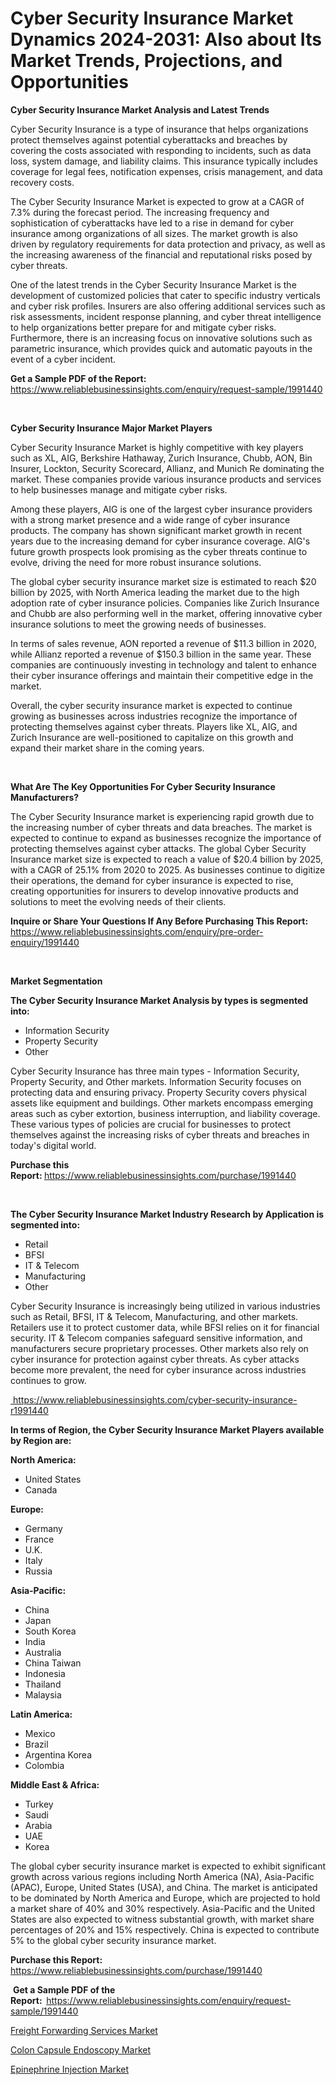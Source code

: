 <p><h1>Cyber Security Insurance Market Dynamics 2024-2031: Also about Its Market Trends, Projections, and Opportunities</h1></p><p><strong>Cyber Security Insurance Market Analysis and Latest Trends</strong></p>
<p><p>Cyber Security Insurance is a type of insurance that helps organizations protect themselves against potential cyberattacks and breaches by covering the costs associated with responding to incidents, such as data loss, system damage, and liability claims. This insurance typically includes coverage for legal fees, notification expenses, crisis management, and data recovery costs. </p><p>The Cyber Security Insurance Market is expected to grow at a CAGR of 7.3% during the forecast period. The increasing frequency and sophistication of cyberattacks have led to a rise in demand for cyber insurance among organizations of all sizes. The market growth is also driven by regulatory requirements for data protection and privacy, as well as the increasing awareness of the financial and reputational risks posed by cyber threats.</p><p>One of the latest trends in the Cyber Security Insurance Market is the development of customized policies that cater to specific industry verticals and cyber risk profiles. Insurers are also offering additional services such as risk assessments, incident response planning, and cyber threat intelligence to help organizations better prepare for and mitigate cyber risks. Furthermore, there is an increasing focus on innovative solutions such as parametric insurance, which provides quick and automatic payouts in the event of a cyber incident.</p></p>
<p><strong>Get a Sample PDF of the Report:&nbsp;</strong> <a href="https://www.reliablebusinessinsights.com/enquiry/request-sample/1991440">https://www.reliablebusinessinsights.com/enquiry/request-sample/1991440</a></p>
<p>&nbsp;</p>
<p><strong>Cyber Security Insurance Major Market Players</strong></p>
<p><p>Cyber Security Insurance Market is highly competitive with key players such as XL, AIG, Berkshire Hathaway, Zurich Insurance, Chubb, AON, Bin Insurer, Lockton, Security Scorecard, Allianz, and Munich Re dominating the market. These companies provide various insurance products and services to help businesses manage and mitigate cyber risks.</p><p>Among these players, AIG is one of the largest cyber insurance providers with a strong market presence and a wide range of cyber insurance products. The company has shown significant market growth in recent years due to the increasing demand for cyber insurance coverage. AIG's future growth prospects look promising as the cyber threats continue to evolve, driving the need for more robust insurance solutions.</p><p>The global cyber security insurance market size is estimated to reach $20 billion by 2025, with North America leading the market due to the high adoption rate of cyber insurance policies. Companies like Zurich Insurance and Chubb are also performing well in the market, offering innovative cyber insurance solutions to meet the growing needs of businesses.</p><p>In terms of sales revenue, AON reported a revenue of $11.3 billion in 2020, while Allianz reported a revenue of $150.3 billion in the same year. These companies are continuously investing in technology and talent to enhance their cyber insurance offerings and maintain their competitive edge in the market.</p><p>Overall, the cyber security insurance market is expected to continue growing as businesses across industries recognize the importance of protecting themselves against cyber threats. Players like XL, AIG, and Zurich Insurance are well-positioned to capitalize on this growth and expand their market share in the coming years.</p></p>
<p>&nbsp;</p>
<p><strong>What Are The Key Opportunities For Cyber Security Insurance Manufacturers?</strong></p>
<p><p>The Cyber Security Insurance market is experiencing rapid growth due to the increasing number of cyber threats and data breaches. The market is expected to continue to expand as businesses recognize the importance of protecting themselves against cyber attacks. The global Cyber Security Insurance market size is expected to reach a value of $20.4 billion by 2025, with a CAGR of 25.1% from 2020 to 2025. As businesses continue to digitize their operations, the demand for cyber insurance is expected to rise, creating opportunities for insurers to develop innovative products and solutions to meet the evolving needs of their clients.</p></p>
<p><strong>Inquire or Share Your Questions If Any Before Purchasing This Report:</strong> <a href="https://www.reliablebusinessinsights.com/enquiry/pre-order-enquiry/1991440">https://www.reliablebusinessinsights.com/enquiry/pre-order-enquiry/1991440</a></p>
<p>&nbsp;</p>
<p><strong>Market Segmentation</strong></p>
<p><strong>The Cyber Security Insurance Market Analysis by types is segmented into:</strong></p>
<p><ul><li>Information Security</li><li>Property Security</li><li>Other</li></ul></p>
<p><p>Cyber Security Insurance has three main types - Information Security, Property Security, and Other markets. Information Security focuses on protecting data and ensuring privacy. Property Security covers physical assets like equipment and buildings. Other markets encompass emerging areas such as cyber extortion, business interruption, and liability coverage. These various types of policies are crucial for businesses to protect themselves against the increasing risks of cyber threats and breaches in today's digital world.</p></p>
<p><strong>Purchase this Report:&nbsp;</strong><a href="https://www.reliablebusinessinsights.com/purchase/1991440">https://www.reliablebusinessinsights.com/purchase/1991440</a></p>
<p>&nbsp;</p>
<p><strong>The Cyber Security Insurance Market Industry Research by Application is segmented into:</strong></p>
<p><ul><li>Retail</li><li>BFSI</li><li>IT & Telecom</li><li>Manufacturing</li><li>Other</li></ul></p>
<p><p>Cyber Security Insurance is increasingly being utilized in various industries such as Retail, BFSI, IT & Telecom, Manufacturing, and other markets. Retailers use it to protect customer data, while BFSI relies on it for financial security. IT & Telecom companies safeguard sensitive information, and manufacturers secure proprietary processes. Other markets also rely on cyber insurance for protection against cyber threats. As cyber attacks become more prevalent, the need for cyber insurance across industries continues to grow.</p></p>
<p><a href="https://www.reliablebusinessinsights.com/cyber-security-insurance-r1991440">&nbsp;https://www.reliablebusinessinsights.com/cyber-security-insurance-r1991440</a></p>
<p><strong>In terms of Region, the Cyber Security Insurance Market Players available by Region are:</strong></p>
<p>
    <p> <strong> North America: </strong>
        <ul>
            <li>United States</li>
            <li>Canada</li>
        </ul>
        </p> 
    <p> <strong> Europe: </strong>
        <ul>
            <li>Germany</li>
            <li>France</li>
            <li>U.K.</li>
            <li>Italy</li>
            <li>Russia</li>
        </ul>
        </p> 
    <p> <strong> Asia-Pacific: </strong>
        <ul>
            <li>China</li>
            <li>Japan</li>
            <li>South Korea</li>
            <li>India</li>
            <li>Australia</li>
            <li>China Taiwan</li>
            <li>Indonesia</li>
            <li>Thailand</li>
            <li>Malaysia</li>
        </ul>
        </p> 
    <p> <strong> Latin America: </strong>
        <ul>
            <li>Mexico</li>
            <li>Brazil</li>
            <li>Argentina Korea</li>
            <li>Colombia</li>
        </ul>
        </p> 
    <p> <strong> Middle East & Africa: </strong>
        <ul>
            <li>Turkey</li>
            <li>Saudi</li>
            <li>Arabia</li>
            <li>UAE</li>
            <li>Korea</li>
        </ul>
    </p>
    </p>
<p><p>The global cyber security insurance market is expected to exhibit significant growth across various regions including North America (NA), Asia-Pacific (APAC), Europe, United States (USA), and China. The market is anticipated to be dominated by North America and Europe, which are projected to hold a market share of 40% and 30% respectively. Asia-Pacific and the United States are also expected to witness substantial growth, with market share percentages of 20% and 15% respectively. China is expected to contribute 5% to the global cyber security insurance market.</p></p>
<p><strong>Purchase this Report: </strong><a href="https://www.reliablebusinessinsights.com/purchase/1991440">https://www.reliablebusinessinsights.com/purchase/1991440</a></p>
<p>&nbsp;<strong>Get a Sample PDF of the Report:&nbsp;&nbsp;</strong><a href="https://www.reliablebusinessinsights.com/enquiry/request-sample/1991440">https://www.reliablebusinessinsights.com/enquiry/request-sample/1991440</a></p>
<p><strong></strong></p>
<p><p><a href="https://github.com/AnnChovey2023/Market-Research-Report-List-1/blob/main/freight-forwarding-services-market.md">Freight Forwarding Services Market</a></p><p><a href="https://view.publitas.com/reportprime-1/colon-capsule-endoscopy-market-a-global-and-regional-analysis-focus-on-end-user-product-and-region-analysis-and-forecast-2024-2031/">Colon Capsule Endoscopy Market</a></p><p><a href="https://github.com/ZackaryHalvorson2023/Market-Research-Report-List-1/blob/main/epinephrine-injection-market.md">Epinephrine Injection Market</a></p></p>